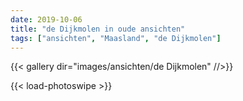```yaml
---
date: 2019-10-06
title: "de Dijkmolen in oude ansichten"
tags: ["ansichten", "Maasland", "de Dijkmolen"]
---
```

{{< gallery dir="images/ansichten/de Dijkmolen" //>}}

{{< load-photoswipe >}}